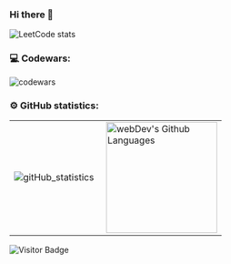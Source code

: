 ### Hi there 👋
![LeetCode stats](https://leetcode-stats-six.vercel.app/?username=wizemiller&theme=dark)
### 💻 Codewars:
![codewars](https://www.codewars.com/users/psychxlaugh/badges/large)

### ⚙️ GitHub statistics:

<table>
  <tr>
    <td>
      <img align="left" src="http://github-readme-streak-stats.herokuapp.com?user=PSYCHXLAUGH&theme=dark&background=000000" alt="gitHub_statistics"/>
    </td>
    <td>
      <img height="195px" align="right" alt="webDev's Github Languages" src="https://github-readme-stats-sigma-five.vercel.app/api/top-langs/?username=PSYCHXLAUGH&layout=compact&theme=vision-friendly-dark" />
    </td>
  </tr>
</table>

![Visitor Badge](https://visitor-badge.laobi.icu/badge?page_id=PSYCHXLAUGH)
